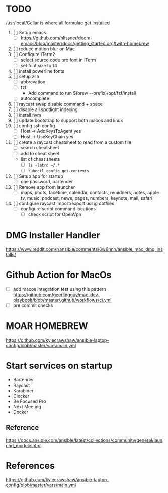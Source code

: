 # TODO

/usr/local/Cellar is where all formulae get installed

1. [ ] Setup emacs
    * [ ] https://github.com/hlissner/doom-emacs/blob/master/docs/getting_started.org#with-homebrew
2. [ ] reduce motion blur on Mac
2. [ ] Configure iTerm2
    * [ ] select source code pro font in iTerm
    * [ ] set font size to 14
3. [ ] install powerline fonts
4. [ ] setup zsh
    * [ ] abbrevation
    * [ ] fzf
      * Add command to run $(brew --prefix)/opt/fzf/install
    * [ ] autocomplete
5. [ ] raycast swap disable command + space
6. [ ] disable all spotlight indexing
7. [ ] install nvm
8. [ ] update bootstrap to support both macos and linux
9. [ ] config ssh config
    * [ ] Host -> AddKeysToAgent yes
    * [ ] Host -> UseKeyChain yes
10. [ ] create a raycast cheatsheet to read from a custom file
    * [ ] search cheatsheet
    * [ ] add to cheat sheet
    * list of cheat sheets
        * [ ] `ls -latrd ~/.*`
        * [ ] `kubectl config get-contexts`
11. [ ] Setup app for startup
    * [ ] one password, bartender
12. [ ] Remove app from launcher
    * [ ] maps, phots, facetime, calendar, contacts, remidners, notes, apple tv, music, podcast, news, pages, numbers, keynote, mail, safari
13. [ ] configure raycast import/export using dotfiles
    * [ ] configure script command locations
        * [ ] check script for OpenVpn

# DMG Installer Handler

https://www.reddit.com/r/ansible/comments/6w6nnh/ansible_mac_dmg_installs/

# Github Action for MacOs

* [ ] add macos integration test using this pattern https://github.com/geerlingguy/mac-dev-playbook/blob/master/.github/workflows/ci.yml
* [ ] pre commit checks

# MOAR HOMEBREW

https://github.com/kylecrawshaw/ansible-laptop-config/blob/master/vars/main.yml

# Start services on startup

* Bartender
* Raycast
* Karabiner
* Clocker
* Be Focused Pro
* Next Meeting
* Docker

## Reference
https://docs.ansible.com/ansible/latest/collections/community/general/launchd_module.html

# References

https://github.com/kylecrawshaw/ansible-laptop-config/blob/master/vars/main.yml
